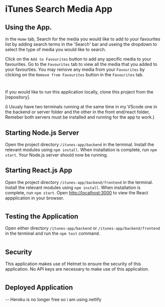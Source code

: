 # iTunes Search Media App

## Using the App.
in the `Home` tab,  Search for the media you would like to add to your favourites list by adding search terms in the 'Search' bar and useing the dropdown to select the type of media you would like to search. 

Click on the `Add to Favourites` button to add any specific media to your favourites. Go to the `Favourites` tab to view all the media that you added to your favourties. You may remove any media from your `Favourites` by clicking on the `Remove from Favourites` button in the `Favourites` tab.
#
If you would like to run this application locally, clone this project from the [repository].


(i Usualy have two terminals running at the same time in my VScode one in the backend or server folder and the other in the front end/react folder, Remeber both servers must be installed and running for the app to work.)

## Starting Node.js Server

 Open the project directory `/itunes-app/backend` in the terminal. Install the relevant modules using `npm install`. When installation is complete, run `npm start`. Your Node.js server should now be running. 

## Starting React.js App

 Open the project directory `/itunes-app/backend/frontend` in the terminal. Install the relevant modules using `npm install`. When installation is complete, run `npm start`. Open [http://localhost:3000](http://localhost:3000) to view the React appplication in your browser. 
#
## Testing the Application

Open either directory `/itunes-app/backend` or `/itunes-app/backend/frontend` in the terminal and run the `npm test` command. 
#
## Security

This application makes use of Helmet to ensure the security of this application. No API keys are necessary to make use of this application.
#
## Deployed Application
-- Heroku is no longer free so i am using netlify 
